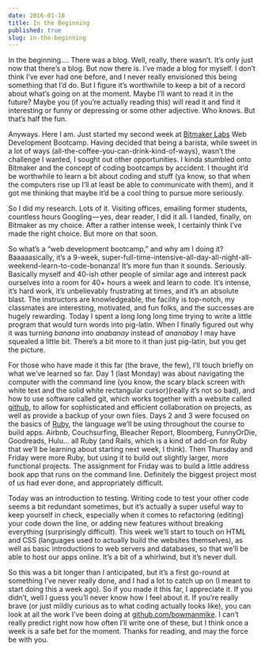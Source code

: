 ```yaml
---
date: 2016-01-18
title: In the Beginning
published: true
slug: in-the-beginning
---
```


In the beginning…. There was a blog. Well, really, there wasn’t. It’s only just
now that there’s a blog. But now there is. I’ve made a blog for myself. I don’t
think I’ve ever had one before, and I never really envisioned this being
something that I’d do. But I figure it’s worthwhile to keep a bit of a record
about what’s going on at the moment. Maybe I’ll want to read it in the future?
Maybe you (if you’re actually reading this) will read it and find it interesting
or funny or depressing or some other adjective. Who knows. But that’s half the
fun.

Anyways. Here I am. Just started my second week at [Bitmaker
Labs](http://bitmakerlabs.com) Web Development Bootcamp. Having decided that
being a barista, while sweet in a lot of ways
(all-the-coffee-you-can-drink-kind-of-ways), wasn’t the challenge I wanted, I
sought out other opportunities. I kinda stumbled onto Bitmaker and the concept
of coding bootcamps by accident. I thought it’d be worthwhile to learn a bit
about coding and stuff (ya know, so that when the computers rise up I’ll at
least be able to communicate with them), and it got me thinking that maybe it’d
be a cool thing to pursue more seriously.

So I did my research. Lots of it. Visiting offices, emailing former students,
countless hours Googling — yes, dear reader, I did it all. I landed, finally, on
Bitmaker as my choice. After a rather intense week, I certainly think I’ve made
the right choice. But more on that soon.

So what’s a “web development bootcamp,” and why am I doing it? Baaaaasically,
it’s a 9-week,
super-full-time-intensive-all-day-all-night-all-weekend-learn-to-code-bonanza!
It’s more fun than it sounds. Seriously. Basically myself and 40-ish other
people of similar age and interest pack ourselves into a room for 40+ hours a
week and learn to code. It’s intense, it’s hard work, it’s unbelievably
frustrating at times, and it’s an absolute blast. The instructors are
knowledgeable, the facility is top-notch, my classmates are interesting,
motivated, and fun folks, and the successes are hugely rewarding. Today I spent
a long long long time trying to write a little program that would turn words
into pig-latin. When I finally figured out why it was turning _banana_ into
_anabanay_ instead of _ananabay_ I may have squealed a little bit. There’s a bit
more to it than just pig-latin, but you get the picture.

For those who have made it this far (the brave, the few), I’ll touch briefly on
what we’ve learned so far. Day 1 (last Monday) was about navigating the computer
with the command line (you know, the scary black screen with white text and the
solid white rectangular cursor)(really it’s not so bad), and how to use software
called git, which works together with a website called
[github](http://github.com), to allow for sophisticated and efficient
collaboration on projects, as well as provide a backup of your own files. Days 2
and 3 were focused on the basics of [Ruby](http://ruby-lang.org), the language
we’ll be using throughout the course to build apps. Airbnb, Couchsurfing,
Bleacher Report, Bloomberg, FunnyOrDie, Goodreads, Hulu… all Ruby (and Rails,
which is a kind of add-on for Ruby that we’ll be learning about starting next
week, I think). Then Thursday and Friday were more Ruby, but using it to build
out slightly larger, more functional projects. The assignment for Friday was to
build a little address book app that runs on the command line. Definitely the
biggest project most of us had ever done, and appropriately difficult.

Today was an introduction to testing. Writing code to test your other code seems
a bit redundant sometimes, but it’s actually a super useful way to keep yourself
in check, especially when it comes to refactoring (editing) your code down the
line, or adding new features without breaking everything (surprisingly
difficult). This week we’ll start to touch on HTML and CSS (languages used to
actually build the websites themselves), as well as basic introductions to web
servers and databases, so that we’ll be able to host our apps online. It’s a bit
of a whirlwind, but it’s never dull.

So this was a bit longer than I anticipated, but it’s a first go-round at
something I’ve never really done, and I had a lot to catch up on (I meant to
start doing this a week ago). So if you made it this far, I appreciate it. If
you didn’t, well I guess you’ll never know how I feel about it. If you’re really
brave (or just mildly curious as to what coding actually looks like), you can
look at all the work I’ve been doing at
[github.com/bowmanmike](http://github.com/bowmanmike). I can’t really predict
right now how often I’ll write one of these, but I think once a week is a safe
bet for the moment. Thanks for reading, and may the force be with you.
